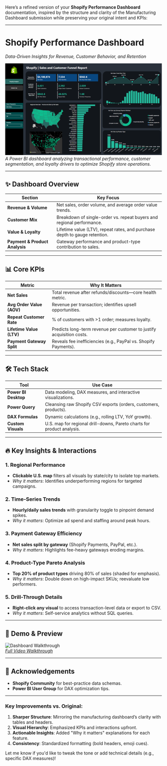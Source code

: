 Here’s a refined version of your **Shopify Performance Dashboard** documentation, inspired by the structure and clarity of the Manufacturing Dashboard submission while preserving your original intent and KPIs:

---

# **Shopify Performance Dashboard**  
*Data-Driven Insights for Revenue, Customer Behavior, and Retention*  

![Dashboard Overview](images/Shopify_Analysis_Dashboard.png)  
*A Power BI dashboard analyzing transactional performance, customer segmentation, and loyalty drivers to optimize Shopify store operations.*  

---

## ✨ **Dashboard Overview**  

| **Section**               | **Key Focus**                                                                 |
|---------------------------|-------------------------------------------------------------------------------|
| **Revenue & Volume**      | Net sales, order volume, and average order value trends.                      |
| **Customer Mix**          | Breakdown of single-order vs. repeat buyers and regional performance.         |
| **Value & Loyalty**       | Lifetime value (LTV), repeat rates, and purchase depth to gauge retention.    |
| **Payment & Product Analysis** | Gateway performance and product-type contribution to sales.               |

---

## 📊 **Core KPIs**  

| **Metric**                  | **Why It Matters**                                                                 |
|-----------------------------|-----------------------------------------------------------------------------------|
| **Net Sales**               | Total revenue after refunds/discounts—core health metric.                         |
| **Avg Order Value (AOV)**   | Revenue per transaction; identifies upsell opportunities.                         |
| **Repeat Customer Rate**    | % of customers with >1 order; measures loyalty.                                   |
| **Lifetime Value (LTV)**    | Predicts long-term revenue per customer to justify acquisition costs.             |
| **Payment Gateway Split**   | Reveals fee inefficiencies (e.g., PayPal vs. Shopify Payments).                   |

---

## 🛠️ **Tech Stack**  

| **Tool**               | **Use Case**                                                                |
|------------------------|----------------------------------------------------------------------------|
| **Power BI Desktop**   | Data modeling, DAX measures, and interactive visualizations.               |
| **Power Query**        | Cleansing raw Shopify CSV exports (orders, customers, products).           |
| **DAX Formulas**       | Dynamic calculations (e.g., rolling LTV, YoY growth).                      |
| **Custom Visuals**     | U.S. map for regional drill-downs, Pareto charts for product analysis.     |

---

## 🔥 **Key Insights & Interactions**  

### **1. Regional Performance**  
- **Clickable U.S. map** filters all visuals by state/city to isolate top markets.  
- *Why it matters*: Identifies underperforming regions for targeted campaigns.  

### **2. Time-Series Trends**  
- **Hourly/daily sales trends** with granularity toggle to pinpoint demand spikes.  
- *Why it matters*: Optimize ad spend and staffing around peak hours.  

### **3. Payment Gateway Efficiency**  
- **Net sales split by gateway** (Shopify Payments, PayPal, etc.).  
- *Why it matters*: Highlights fee-heavy gateways eroding margins.  

### **4. Product-Type Pareto Analysis**  
- **Top 20% of product types** driving 80% of sales (shaded for emphasis).  
- *Why it matters*: Double down on high-impact SKUs; reevaluate low performers.  

### **5. Drill-Through Details**  
- **Right-click any visual** to access transaction-level data or export to CSV.  
- *Why it matters*: Self-service analytics without SQL queries.  

---

## 🎥 **Demo & Preview**  
![Dashboard Walkthrough](Images/Shopify_Dashboard_GIF.gif)  
*[Full Video Walkthrough](https://youtu.be/your-link-here)*  

---

## 🙌 **Acknowledgements**  
- **Shopify Community** for best-practice data schemas.  
- **Power BI User Group** for DAX optimization tips.  

--- 

### **Key Improvements vs. Original**:  
1. **Sharper Structure**: Mirroring the manufacturing dashboard’s clarity with tables and headers.  
2. **Visual Hierarchy**: Emphasized KPIs and interactions upfront.  
3. **Actionable Insights**: Added "Why it matters" explanations for each feature.  
4. **Consistency**: Standardized formatting (bold headers, emoji cues).  

Let me know if you'd like to tweak the tone or add technical details (e.g., specific DAX measures)!
